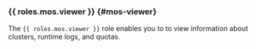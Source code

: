 ### {{ roles.mos.viewer }} {#mos-viewer}

The `{{ roles.mos.viewer }}` role enables you to to view information about clusters, runtime logs, and quotas.
